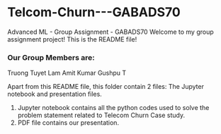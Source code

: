 # Telcom-Churn---GABADS70
Advanced ML - Group Assignment - GABADS70
Welcome to my group assignment project! This is the README file!

### Our Group Members are:
Truong Tuyet Lam
Amit Kumar
Gushpu T

Apart from this README file, this folder contain 2 files: The Jupyter notebook and presentation files.

1. Jupyter notebook contains all the python codes used to solve the problem statement related to Telecom Churn Case study.
2. PDF file contains our presentation.
